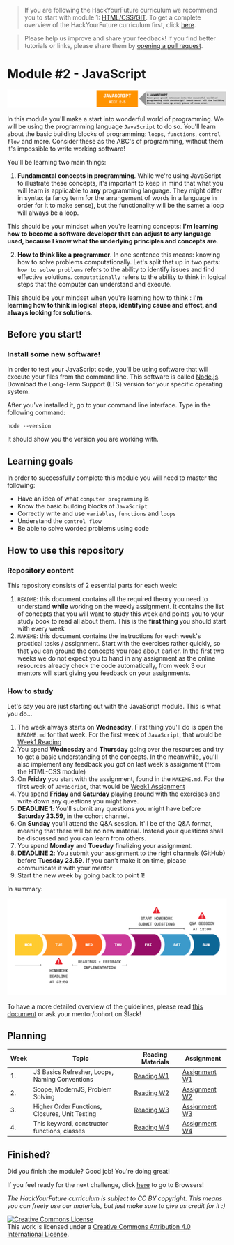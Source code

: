 > If you are following the HackYourFuture curriculum we recommend you to start with module 1: [HTML/CSS/GIT](https://github.com/HackYourFuture/HTML-CSS). To get a complete overview of the HackYourFuture curriculum first, click [here](https://github.com/HackYourFuture/curriculum).

> Please help us improve and share your feedback! If you find better tutorials
> or links, please share them by [opening a pull request](https://github.com/HackYourFuture/JavaScript/pulls).

# Module #2 - JavaScript

![JavaScript](./assets/javascript.png)

In this module you'll make a start into wonderful world of programming. We will be using the programming language `JavaScript` to do so. You'll learn about the basic building blocks of programming: `loops`, `functions`, `control flow` and more. Consider these as the ABC's of programming, without them it's impossible to write working software!

You'll be learning two main things:

1. **Fundamental concepts in programming**. While we're using JavaScript to illustrate these concepts, it's important to keep in mind that what you will learn is applicable to **any** programming language. They might differ in syntax (a fancy term for the arrangement of words in a language in order for it to make sense), but the functionality will be the same: a loop will always be a loop.

This should be your mindset when you're learning concepts: **I'm learning how to become a software developer that can adjust to any language used, because I know what the underlying principles and concepts are**.

2. **How to think like a programmer**. In one sentence this means: knowing how to solve problems computationally. Let's split that up in two parts: `how to solve problems` refers to the ability to identify issues and find effective solutions. `computationally` refers to the ability to think in logical steps that the computer can understand and execute.

This should be your mindset when you're learning how to think : **I'm learning how to think in logical steps, identifying cause and effect, and always looking for solutions**.

## Before you start!

### Install some new software!

In order to test your JavaScript code, you'll be using software that will execute your files from the command line. This software is called [Node.js](https://nodejs.org/en/download/). Download the Long-Term Support (LTS) version for your specific operating system.

After you've installed it, go to your command line interface. Type in the following command:

```
node --version
```

It should show you the version you are working with.

## Learning goals

In order to successfully complete this module you will need to master the following:

- Have an idea of what `computer programming` is
- Know the basic building blocks of `JavaScript`
- Correctly write and use `variables`, `functions` and `loops`
- Understand the `control flow`
- Be able to solve worded problems using code

## How to use this repository

### Repository content

This repository consists of 2 essential parts for each week:

1. `README`: this document contains all the required theory you need to understand **while** working on the weekly assignment. It contains the list of concepts that you will want to study this week and points you to your study book to read all about them. This is the **first thing** you should start with every week
2. `MAKEME`: this document contains the instructions for each week's practical tasks / assignment. Start with the exercises rather quickly, so that you can ground the concepts you read about earlier. In the first two weeks we do not expect you to hand in any assignment as the online resources already check the code automatically, from week 3 our mentors will start giving you feedback on your assignments.

### How to study

Let's say you are just starting out with the JavaScript module. This is what you do...

1. The week always starts on **Wednesday**. First thing you'll do is open the `README.md` for that week. For the first week of `JavaScript`, that would be [Week1 Reading](/Week1/README.md)
2. You spend **Wednesday** and **Thursday** going over the resources and try to get a basic understanding of the concepts. In the meanwhile, you'll also implement any feedback you got on last week's assignment (from the HTML-CSS module)
3. On **Friday** you start with the assignment, found in the `MAKEME.md`. For the first week of `JavaScript`, that would be [Week1 Assignment](/Week1/MAKEME.md)
4. You spend **Friday** and **Saturday** playing around with the exercises and write down any questions you might have.
5. **DEADLINE 1**: You'll submit any questions you might have before **Saturday 23.59**, in the cohort channel.
6. On **Sunday** you'll attend the Q&A session. It'll be of the Q&A format, meaning that there will be no new material. Instead your questions shall be discussed and you can learn from others.
7. You spend **Monday** and **Tuesday** finalizing your assignment.
8. **DEADLINE 2**: You submit your assignment to the right channels (GitHub) before **Tuesday 23.59**. If you can't make it on time, please communicate it with your mentor
9. Start the new week by going back to point 1!

In summary:

![Weekflow](assets/weekflow.png)

To have a more detailed overview of the guidelines, please read [this document](https://docs.google.com/document/d/1JUaEbxMQTyljAPFsWIbbLwwvvIXZ0VCHmCCN8RaeVIc/edit?usp=sharing) or ask your mentor/cohort on Slack!


## Planning

| Week | Topic                                                      | Reading Materials                                                                       | Assignment                                                                                 |
| ---- | ---------------------------------------------------------- | --------------------------------------------------------------------------------------- | ---------------------------------------------------------------------------------------- |
| 1.   | JS Basics Refresher, Loops, Naming Conventions                         | [Reading W1](/Week1/README.md) | [Assignment W1](/Week1/MAKEME.md) |
| 2.   | Scope, ModernJS, Problem Solving                                       | [Reading W2](/Week2/README.md) | [Assignment W2](/Week2/MAKEME.md) |
| 3.   | Higher Order Functions, Closures, Unit Testing                         | [Reading W3](/Week3/README.md) | [Assignment W3](/Week3/MAKEME.md) |
| 4.   | This keyword, constructor functions, classes                           | [Reading W4](/Week4/README.md) | [Assignment W4](/Week4/MAKEME.md) |

## Finished?

Did you finish the module? Good job! You're doing great!

If you feel ready for the next challenge, click [here](https://www.github.com/HackYourFuture/Browsers) to go to Browsers!

_The HackYourFuture curriculum is subject to CC BY copyright. This means you can freely use our materials, but just make sure to give us credit for it :)_

<a rel="license" href="http://creativecommons.org/licenses/by/4.0/"><img alt="Creative Commons License" style="border-width:0" src="https://i.creativecommons.org/l/by/4.0/88x31.png" /></a><br />This work is licensed under a <a rel="license" href="http://creativecommons.org/licenses/by/4.0/">Creative Commons Attribution 4.0 International License</a>.
